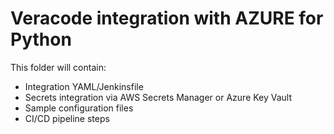 # Veracode integration with AZURE for Python

This folder will contain:
- Integration YAML/Jenkinsfile
- Secrets integration via AWS Secrets Manager or Azure Key Vault
- Sample configuration files
- CI/CD pipeline steps
